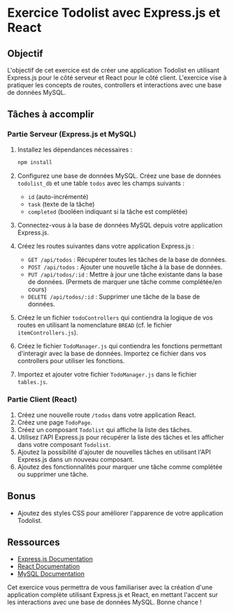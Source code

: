 # Exercice Todolist avec Express.js et React

## Objectif

L'objectif de cet exercice est de créer une application Todolist en utilisant Express.js pour le côté serveur et React pour le côté client. L'exercice vise à pratiquer les concepts de routes, controllers et interactions avec une base de données MySQL.

## Tâches à accomplir

### Partie Serveur (Express.js et MySQL)

1. Installez les dépendances nécessaires :

   ```js
   npm install
   ```

2. Configurez une base de données MySQL. Créez une base de données `todolist_db` et une table `todos` avec les champs suivants :

   - `id` (auto-incrémenté)
   - `task` (texte de la tâche)
   - `completed` (booléen indiquant si la tâche est complétée)

3. Connectez-vous à la base de données MySQL depuis votre application Express.js.
4. Créez les routes suivantes dans votre application Express.js :
   - `GET /api/todos` : Récupérer toutes les tâches de la base de données.
   - `POST /api/todos` : Ajouter une nouvelle tâche à la base de données.
   - `PUT /api/todos/:id` : Mettre à jour une tâche existante dans la base de données. (Permets de marquer une tâche comme complétée/en cours)
   - `DELETE /api/todos/:id` : Supprimer une tâche de la base de données.
5. Créez le un fichier `todoControllers` qui contiendra la logique de vos routes en utilisant la nomenclature `BREAD` (cf. le fichier `itemControllers.js`).
6. Créez le fichier `TodoManager.js` qui contiendra les fonctions permettant d'interagir avec la base de données. Importez ce fichier dans vos controllers pour utiliser les fonctions.
7. Importez et ajouter votre fichier `TodoManager.js` dans le fichier `tables.js`.

### Partie Client (React)

1. Créez une nouvelle route `/todos` dans votre application React.
2. Créez une page `TodoPage`.
3. Créez un composant `Todolist` qui affiche la liste des tâches.
4. Utilisez l'API Express.js pour récupérer la liste des tâches et les afficher dans votre composant `Todolist`.
5. Ajoutez la possibilité d'ajouter de nouvelles tâches en utilisant l'API Express.js dans un nouveau composant.
6. Ajoutez des fonctionnalités pour marquer une tâche comme complétée ou supprimer une tâche.

## Bonus

- Ajoutez des styles CSS pour améliorer l'apparence de votre application Todolist.

## Ressources

- [Express.js Documentation](https://expressjs.com/)
- [React Documentation](https://reactjs.org/docs/getting-started.html)
- [MySQL Documentation](https://dev.mysql.com/doc/)

Cet exercice vous permettra de vous familiariser avec la création d'une application complète utilisant Express.js et React, en mettant l'accent sur les interactions avec une base de données MySQL. Bonne chance !
